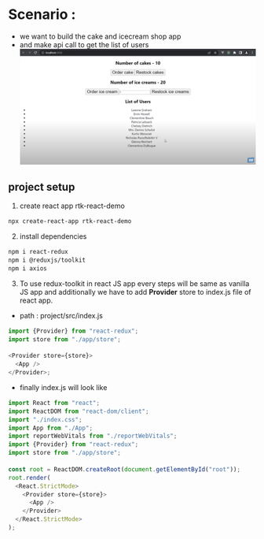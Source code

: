 # Scenario :

- we want to build the cake and icecream shop app
- and make api call to get the list of users
  ![](./screenshots/view.png)

## project setup

1. create react app rtk-react-demo

```zsh
npx create-react-app rtk-react-demo
```

2. install dependencies

```zsh
npm i react-redux
npm i @reduxjs/toolkit
npm i axios
```

3. To use redux-toolkit in react JS app every steps will be same as vanilla JS app and additionally we have to add **Provider** store to index.js file of react app.

- path : project/src/index.js

```js
import {Provider} from "react-redux";
import store from "./app/store";

<Provider store={store}>
  <App />
</Provider>;
```

- finally index.js will look like

```js
import React from "react";
import ReactDOM from "react-dom/client";
import "./index.css";
import App from "./App";
import reportWebVitals from "./reportWebVitals";
import {Provider} from "react-redux";
import store from "./app/store";

const root = ReactDOM.createRoot(document.getElementById("root"));
root.render(
  <React.StrictMode>
    <Provider store={store}>
      <App />
    </Provider>
  </React.StrictMode>
);
```
